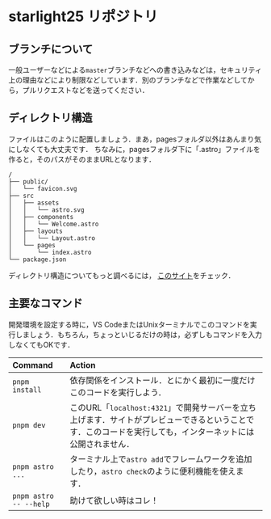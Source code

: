# starlight25 リポジトリ

## ブランチについて

一般ユーザーなどによる`master`ブランチなどへの書き込みなどは，セキュリティ上の理由などにより制限などしています．別のブランチなどで作業などしてから，プルリクエストなどを送ってください．

## ディレクトリ構造

ファイルはこのように配置しましょう．まあ，pagesフォルダ以外はあんまり気にしなくても大丈夫です．
ちなみに，pagesフォルダ下に「.astro」ファイルを作ると，そのパスがそのままURLとなります．

```text
/
├── public/
│   └── favicon.svg
├── src
│   ├── assets
│   │   └── astro.svg
│   ├── components
│   │   └── Welcome.astro
│   ├── layouts
│   │   └── Layout.astro
│   └── pages
│       └── index.astro
└── package.json
```

ディレクトリ構造についてもっと調べるには， [このサイト](https://docs.astro.build/en/basics/project-structure/)をチェック．

## 主要なコマンド

開発環境を設定する時に，VS CodeまたはUnixターミナルでこのコマンドを実行しましょう．もちろん，ちょっといじるだけの時は，必ずしもコマンドを入力しなくてもOKです．

| Command                   | Action                                           |
| :------------------------ | :----------------------------------------------- |
| `pnpm install`             | 依存関係をインストール．とにかく最初に一度だけこのコードを実行しよう．|
| `pnpm dev`             | このURL「`localhost:4321`」で開発サーバーを立ち上げます．サイトがプレビューできるということです．このコードを実行しても，インターネットには公開されません．|
| `pnpm astro ...`       | ターミナル上で`astro add`でフレームワークを追加したり，`astro check`のように便利機能を使えます． |
| `pnpm astro -- --help` | 助けて欲しい時はコレ！ |
